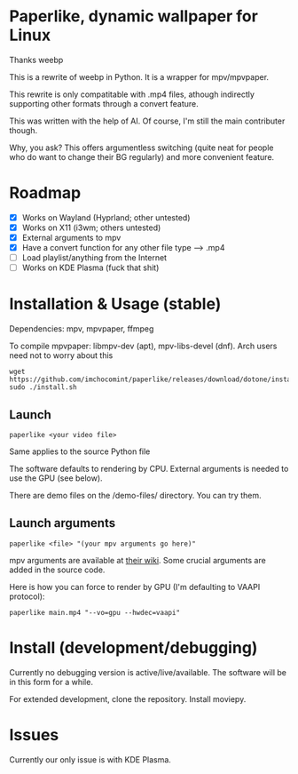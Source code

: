 # Paperlike, dynamic wallpaper for Linux
Thanks weebp

This is a rewrite of weebp in Python. It is a wrapper for mpv/mpvpaper.

This rewrite is only compatitable with .mp4 files, athough indirectly supporting other formats through a convert feature.

This was written with the help of AI. Of course, I'm still the main contributer though.

Why, you ask? This offers argumentless switching (quite neat for people who do want to change their BG regularly) and more convenient feature.

# Roadmap
- [x] Works on Wayland (Hyprland; other untested)
- [x] Works on X11 (i3wm; others untested)
- [x] External arguments to mpv
- [x] Have a convert function for any other file type --> .mp4
- [ ] Load playlist/anything from the Internet
- [ ] Works on KDE Plasma (fuck that shit)

# Installation & Usage (stable)
Dependencies: mpv, mpvpaper, ffmpeg

To compile mpvpaper: libmpv-dev (apt), mpv-libs-devel (dnf). Arch users need not to worry about this

```
wget https://github.com/imchocomint/paperlike/releases/download/dotone/install.sh
sudo ./install.sh
```

## Launch

`
paperlike <your video file>
`

Same applies to the source Python file

The software defaults to rendering by CPU. External arguments is needed to use the GPU (see below).

There are demo files on the /demo-files/ directory. You can try them.

## Launch arguments
`
paperlike <file> "(your mpv arguments go here)"
`

mpv arguments are available at [their wiki](https://mpv.io/manual/stable/). Some crucial arguments are added in the source code.

Here is how you can force to render by GPU (I'm defaulting to VAAPI protocol):

`
paperlike main.mp4 "--vo=gpu --hwdec=vaapi"
`
# Install (development/debugging)
Currently no debugging version is active/live/available. The software will be in this form for a while.

For extended development, clone the repository. Install moviepy.

# Issues
Currently our only issue is with KDE Plasma.
